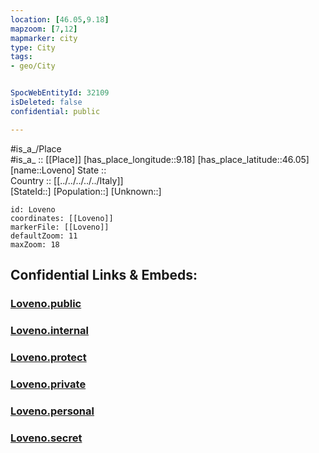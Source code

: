 ```yaml
---
location: [46.05,9.18] 
mapzoom: [7,12] 
mapmarker: city 
type: City
tags:
- geo/City


SpocWebEntityId: 32109
isDeleted: false
confidential: public

---
```

#is_a_/Place  
#is_a_ :: [[Place]] 
[has_place_longitude::9.18] 
[has_place_latitude::46.05] 
[name::Loveno] 
State ::  
Country :: [[../../../../../Italy]]  
[StateId::] 
[Population::] 
[Unknown::] 


```leaflet
id: Loveno
coordinates: [[Loveno]] 
markerFile: [[Loveno]] 
defaultZoom: 11 
maxZoom: 18
```


## Confidential Links & Embeds: 

### [Loveno.public](/_public/\Earth\Continent\Europe\Europe~South\Italy\regions~Italy\Lombardy\Como\CityLoveno.public.md) 

### [Loveno.internal](/_internal/\Earth\Continent\Europe\Europe~South\Italy\regions~Italy\Lombardy\Como\CityLoveno.internal.md) 

### [Loveno.protect](/_protect/\Earth\Continent\Europe\Europe~South\Italy\regions~Italy\Lombardy\Como\CityLoveno.protect.md) 

### [Loveno.private](/_private/\Earth\Continent\Europe\Europe~South\Italy\regions~Italy\Lombardy\Como\CityLoveno.private.md) 

### [Loveno.personal](/_personal/\Earth\Continent\Europe\Europe~South\Italy\regions~Italy\Lombardy\Como\CityLoveno.personal.md) 

### [Loveno.secret](/_secret/\Earth\Continent\Europe\Europe~South\Italy\regions~Italy\Lombardy\Como\CityLoveno.secret.md)

